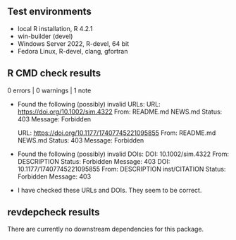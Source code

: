 ## Test environments

-   local R installation, R 4.2.1
-   win-builder (devel)
-   Windows Server 2022, R-devel, 64 bit
-   Fedora Linux, R-devel, clang, gfortran

## R CMD check results

0 errors | 0 warnings | 1 note

-   Found the following (possibly) invalid URLs: 
    URL: <https://doi.org/10.1002/sim.4322> 
    From: README.md NEWS.md 
    Status: 403 
    Message: Forbidden 
    
    URL: <https://doi.org/10.1177/17407745221095855> 
    From: README.md NEWS.md 
    Status: 403 
    Message: Forbidden

-   Found the following (possibly) invalid DOIs: 
    DOI: 10.1002/sim.4322 
    From: DESCRIPTION 
    Status: Forbidden 
    Message: 403 
    DOI: 10.1177/17407745221095855 
    From: DESCRIPTION inst/CITATION 
    Status: Forbidden 
    Message: 403

-   I have checked these URLs and DOIs. They seem to be correct.

## revdepcheck results

There are currently no downstream dependencies for this package.

